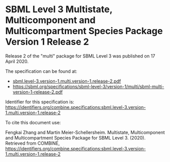 # SBML Level 3 Multistate, Multicomponent and Multicompartment Species Package Version 1 Release 2
Release 2 of the "multi" package for SBML Level 3 was published on 17 April 2020. 

The specification can be found at:

* [sbml.level-3.version-1.multi.version-1.release-2.pdf](./files/sbml.level-3.version-1.multi.version-1.release-2.pdf)
* https://sbml.org/specifications/sbml-level-3/version-1/multi/sbml-multi-version-1-release-2.pdf

Identifier for this specification is: https://identifiers.org/combine.specifications:sbml.level-3.version-1.multi.version-1.release-2

To cite this document use:

Fengkai Zhang and Martin Meier-Schellersheim. Multistate, Multicomponent and Multicompartment Species Package for SBML Level 3. (2020). Retrieved from COMBINE, https://identifiers.org/combine.specifications:sbml.level-3.version-1.multi.version-1.release-2